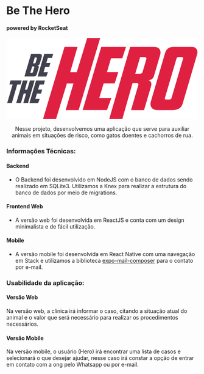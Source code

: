 # Be The Hero
#### powered by RocketSeat

<div align="center">
  <img src="https://github.com/RaphaPetrere/Omnistack11/blob/frontend/src/assets/logo.svg"></img>  
  <p>Nesse projeto, desenvolvemos uma aplicação que serve para auxiliar animais em situações de risco, como gatos doentes e cachorros de rua.</p>
</div>

### Informações Técnicas:

#### Backend
- O Backend foi desenvolvido em NodeJS com o banco de dados sendo realizado em SQLite3. Utilizamos a Knex para realizar a estrutura do banco de dados por meio de migrations.

#### Frontend Web
- A versão web foi desenvolvida em ReactJS e conta com um design minimalista e de fácil utilização.

#### Mobile
- A versão mobile foi desenvolvida em React Native com uma navegação em Stack e utilizamos a biblioteca [expo-mail-composer](https://docs.expo.io/versions/latest/sdk/mail-composer/) para o contato por e-mail.

### Usabilidade da aplicação:

#### Versão Web

Na versão web, a clinica irá informar o caso, citando a situação atual do animal e o valor que será necessário para realizar os procedimentos necessários.

#### Versão Mobile

Na versão mobile, o usuário (Hero) irá encontrar uma lista de casos e selecionará o que desejar ajudar, nesse caso irá constar a opção de entrar em contato com a ong pelo Whatsapp ou por e-mail.
